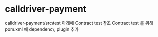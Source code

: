 # calldriver-payment
calldriver-payment/src/test 아래에 Contract test 참조
Contract test 를 위해 pom.xml 에 dependency, plugin 추가 
